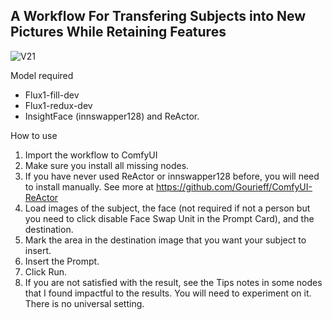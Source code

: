 ## A Workflow For Transfering Subjects into New Pictures While Retaining Features


![V21](https://github.com/user-attachments/assets/7a1a7d13-a3fb-4eba-b0d5-f10cef76e57e)

Model required
- Flux1-fill-dev
- Flux1-redux-dev
- InsightFace (innswapper128) and ReActor.

How to use
1. Import the workflow to ComfyUI
2. Make sure you install all missing nodes.
3. If you have never used ReActor or innswapper128 before, you will need to install manually. See more at https://github.com/Gourieff/ComfyUI-ReActor
4. Load images of the subject, the face (not required if not a person but you need to click disable Face Swap Unit in the Prompt Card), and the destination.
5. Mark the area in the destination image that you want your subject to insert.
6. Insert the Prompt.
7. Click Run.
8. If you are not satisfied with the result, see the Tips notes in some nodes that I found impactful to the results. You will need to experiment on it. There is no universal setting.
